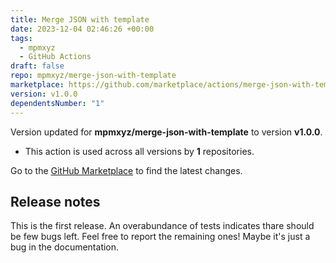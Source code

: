 ```yaml
---
title: Merge JSON with template
date: 2023-12-04 02:46:26 +00:00
tags:
  - mpmxyz
  - GitHub Actions
draft: false
repo: mpmxyz/merge-json-with-template
marketplace: https://github.com/marketplace/actions/merge-json-with-template
version: v1.0.0
dependentsNumber: "1"
---
```



Version updated for **mpmxyz/merge-json-with-template** to version **v1.0.0**.
- This action is used across all versions by **1** repositories.

Go to the [GitHub Marketplace](https://github.com/marketplace/actions/merge-json-with-template) to find the latest changes.

## Release notes

This is the first release.
An overabundance of tests indicates thare should be few bugs left.
Feel free to report the remaining ones! Maybe it's just a bug in the documentation.

